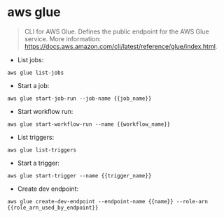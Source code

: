 # aws glue

> CLI for AWS Glue. 
> Defines the public endpoint for the AWS Glue service.
> More information: <https://docs.aws.amazon.com/cli/latest/reference/glue/index.html>.

- List jobs:

`aws glue list-jobs`

- Start a job:

`aws glue start-job-run --job-name {{job_name}}`

- Start workflow run:

`aws glue start-workflow-run --name {{workflow_name}}`

- List triggers:

`aws glue list-triggers`

- Start a trigger:

`aws glue start-trigger --name {{trigger_name}}`

- Create dev endpoint:

`aws glue create-dev-endpoint --endpoint-name {{name}} --role-arn {{role_arn_used_by_endpoint}}`
